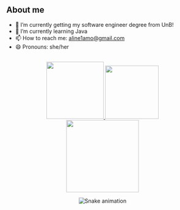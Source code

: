 ## About me
- 🔭 I’m currently getting my software engineer degree from UnB!
- 🌱 I’m currently learning Java
- 📫 How to reach me: <a href="mailto:aline1amo@gmail.com">aline1amo@gmail.com</a>
- 😄 Pronouns: she/her
<br>
<div align="center">
  <a href="https://github.com/aline-melo">
    <img height="150em" src="https://github-readme-stats.vercel.app/api?username=aline-melo&count_private=true&include_all_commits=true&show_icons=true&theme=synthwave&hide_border=false&show_owner=true"/>
    <img height="140em" src="https://github-readme-stats.vercel.app/api/top-langs/?username=aline-melo&layout=compact&langs_count=7&theme=synthwave"/>
  </a>
</div>

<div align="center">
<img height="190em" src="https://github-profile-summary-cards.vercel.app/api/cards/profile-details?username=aline-melo&theme=synthwave"/> 
<br>

</div>
</div>
 
 
<div align="center">
 
  ![Snake animation](https://github.com/danielbped/danielbped/blob/output/github-contribution-grid-snake.svg)
  
</div>
